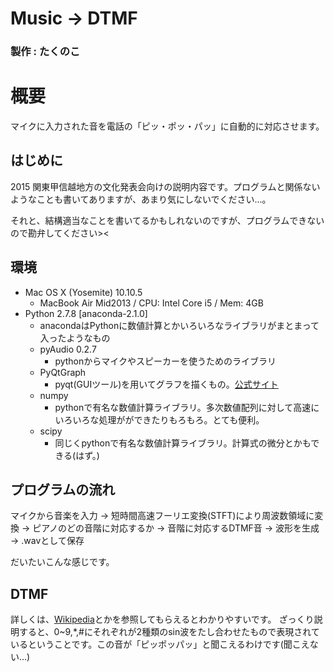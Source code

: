 # Music -> DTMF

### 製作 : たくのこ

# 概要
マイクに入力された音を電話の「ピッ・ポッ・パッ」に自動的に対応させます。

## はじめに
2015 関東甲信越地方の文化発表会向けの説明内容です。プログラムと関係ないようなことも書いてありますが、あまり気にしないでください…。

それと、結構適当なことを書いてるかもしれないのですが、プログラムできないので勘弁してください><

## 環境
- Mac OS X (Yosemite) 10.10.5
	- MacBook Air Mid2013 / CPU: Intel Core i5 / Mem: 4GB
- Python 2.7.8 [anaconda-2.1.0]
	- anacondaはPythonに数値計算とかいろいろなライブラリがまとまって入ったようなもの
	- pyAudio 0.2.7
		- pythonからマイクやスピーカーを使うためのライブラリ
	- PyQtGraph
		- pyqt(GUIツール)を用いてグラフを描くもの。[公式サイト](http://www.pyqtgraph.org/)
	- numpy
		- pythonで有名な数値計算ライブラリ。多次数値配列に対して高速にいろいろな処理がができたりもろもろ。とても便利。
	- scipy
		- 同じくpythonで有名な数値計算ライブラリ。計算式の微分とかもできる(はず。)

## プログラムの流れ
マイクから音楽を入力 -> 短時間高速フーリエ変換(STFT)により周波数領域に変換 -> ピアノのどの音階に対応するか -> 音階に対応するDTMF音 -> 波形を生成 -> .wavとして保存

だいたいこんな感じです。

## DTMF
詳しくは、[Wikipedia](http://www.wikiwand.com/ja/DTMF)とかを参照してもらえるとわかりやすいです。
ざっくり説明すると、0~9,*,#にそれぞれが2種類のsin波をたし合わせたもので表現されているということです。この音が「ピッポッパッ」と聞こえるわけです(聞こえない…)



